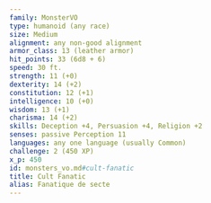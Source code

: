 ```yaml
---
family: MonsterVO
type: humanoid (any race)
size: Medium
alignment: any non-good alignment
armor_class: 13 (leather armor)
hit_points: 33 (6d8 + 6)
speed: 30 ft.
strength: 11 (+0)
dexterity: 14 (+2)
constitution: 12 (+1)
intelligence: 10 (+0)
wisdom: 13 (+1)
charisma: 14 (+2)
skills: Deception +4, Persuasion +4, Religion +2
senses: passive Perception 11
languages: any one language (usually Common)
challenge: 2 (450 XP)
x_p: 450
id: monsters_vo.md#cult-fanatic
title: Cult Fanatic
alias: Fanatique de secte
---
```


